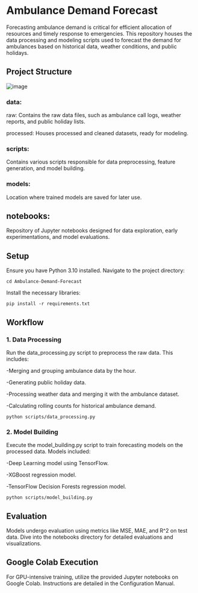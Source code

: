 # Ambulance Demand Forecast

Forecasting ambulance demand is critical for efficient allocation of resources and timely response to emergencies. This repository houses the data processing and modeling scripts used to forecast the demand for ambulances based on historical data, weather conditions, and public holidays.

## Project Structure

![image](https://github.com/jjoonnees/Ambulance-Demand-Forecast/assets/91951551/e6668711-91f5-4e88-8b5b-60189371f16a)


### data:
raw: Contains the raw data files, such as ambulance call logs, weather reports, and public holiday lists.

processed: Houses processed and cleaned datasets, ready for modeling.
### scripts:
Contains various scripts responsible for data preprocessing, feature generation, and model building.
### models:
Location where trained models are saved for later use.
## notebooks:
Repository of Jupyter notebooks designed for data exploration, early experimentations, and model evaluations.

## Setup
Ensure you have Python 3.10 installed.
Navigate to the project directory: 

    cd Ambulance-Demand-Forecast
Install the necessary libraries: 

    pip install -r requirements.txt


## Workflow
### 1. Data Processing
Run the data_processing.py script to preprocess the raw data. This includes:

-Merging and grouping ambulance data by the hour.

-Generating public holiday data.

-Processing weather data and merging it with the ambulance dataset.

-Calculating rolling counts for historical ambulance demand.


    python scripts/data_processing.py

### 2. Model Building
Execute the model_building.py script to train forecasting models on the processed data. Models included:

-Deep Learning model using TensorFlow.

-XGBoost regression model.

-TensorFlow Decision Forests regression model.


    python scripts/model_building.py

## Evaluation
Models undergo evaluation using metrics like MSE, MAE, and R^2 on test data. Dive into the notebooks directory for detailed evaluations and visualizations.

## Google Colab Execution
For GPU-intensive training, utilize the provided Jupyter notebooks on Google Colab. Instructions are detailed in the Configuration Manual.
